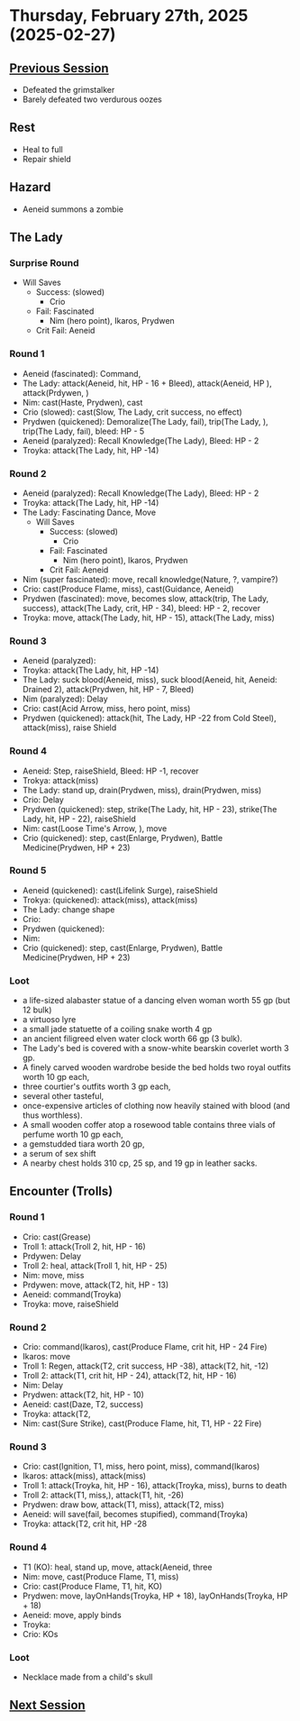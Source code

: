# Thursday, February 27th, 2025 (2025-02-27)

## [Previous Session](./2025-02-20.md)

- Defeated the grimstalker
- Barely defeated two verdurous oozes

## Rest

- Heal to full
- Repair shield

## Hazard

- Aeneid summons a zombie

## The Lady

### Surprise Round

- Will Saves
   - Success: (slowed)
     - Crio
   - Fail: Fascinated
     - Nim (hero point), Ikaros, Prydwen 
   - Crit Fail: Aeneid

### Round 1

- Aeneid (fascinated): Command, 
- The Lady: attack(Aeneid, hit, HP - 16 + Bleed), attack(Aeneid, HP ), attack(Prdywen, )
- Nim: cast(Haste, Prydwen), cast
- Crio (slowed): cast(Slow, The Lady, crit success, no effect)
- Prydwen (quickened): Demoralize(The Lady, fail), trip(The Lady, ), trip(The Lady, fail),  bleed: HP - 5
- Aeneid (paralyzed): Recall Knowledge(The Lady), Bleed: HP - 2
- Troyka: attack(The Lady, hit, HP -14)

### Round 2

- Aeneid (paralyzed): Recall Knowledge(The Lady), Bleed: HP - 2
- Troyka: attack(The Lady, hit, HP -14)
- The Lady: Fascinating Dance, Move
   - Will Saves
      - Success: (slowed)
        - Crio
      - Fail: Fascinated
        - Nim (hero point), Ikaros, Prydwen 
      - Crit Fail: Aeneid
- Nim (super fascinated): move, recall knowledge(Nature, ?, vampire?)
- Crio: cast(Produce Flame, miss), cast(Guidance, Aeneid)
- Prydwen (fascinated): move, becomes slow, attack(trip, The Lady, success), attack(The Lady, crit, HP - 34), bleed: HP - 2, recover
- Troyka: move, attack(The Lady, hit, HP - 15), attack(The Lady, miss)

### Round 3

- Aeneid (paralyzed): 
- Troyka: attack(The Lady, hit, HP -14)
- The Lady: suck blood(Aeneid, miss), suck blood(Aeneid, hit, Aeneid: Drained 2), attack(Prydwen, hit, HP - 7, Bleed)
- Nim (paralyzed): Delay
- Crio: cast(Acid Arrow, miss, hero point, miss)
- Prydwen (quickened): attack(hit, The Lady, HP -22 from Cold Steel), attack(miss), raise Shield

### Round 4

- Aeneid: Step, raiseShield, Bleed: HP -1, recover
- Trokya: attack(miss)
- The Lady: stand up, drain(Prydwen, miss), drain(Prydwen, miss)
- Crio: Delay
- Prydwen (quickened): step, strike(The Lady, hit, HP - 23), strike(The Lady, hit, HP - 22), raiseShield
- Nim: cast(Loose Time's Arrow, ), move 
- Crio (quickened): step, cast(Enlarge, Prydwen), Battle Medicine(Prydwen, HP + 23)

### Round 5

- Aeneid (quickened): cast(Lifelink Surge), raiseShield
- Trokya: (quickened): attack(miss), attack(miss)
- The Lady: change shape
- Crio: 
- Prydwen (quickened): 
- Nim: 
- Crio (quickened): step, cast(Enlarge, Prydwen), Battle Medicine(Prydwen, HP + 23)

### Loot

- a life-sized alabaster statue of a dancing elven woman worth 55 gp (but 12 bulk)
- a virtuoso lyre
- a small jade statuette of a coiling snake worth 4 gp
- an ancient filigreed elven
water clock worth 66 gp (3 bulk).
- The Lady's bed is covered with a snow-white bearskin coverlet worth
3 gp.
- A finely carved wooden wardrobe beside the bed holds two royal outfits worth 10 gp each,
- three courtier's outfits worth 3 gp each,
- several other tasteful,
- once-expensive articles of clothing now heavily stained with blood (and thus worthless).
- A small wooden coffer atop a rosewood table contains three vials of perfume worth 10 gp each,
- a gemstudded tiara worth 20 gp,
- a serum of sex shift
- A nearby chest holds 310 cp, 25 sp, and 19 gp in leather sacks.

## Encounter (Trolls)

### Round 1

- Crio: cast(Grease)
- Troll 1: attack(Troll 2, hit, HP - 16)
- Prdywen: Delay
- Troll 2: heal, attack(Troll 1, hit, HP - 25)
- Nim: move, miss
- Prdywen: move, attack(T2, hit, HP - 13)
- Aeneid: command(Troyka)
- Troyka: move, raiseShield

### Round 2

- Crio: command(Ikaros), cast(Produce Flame, crit hit, HP - 24 Fire)
- Ikaros: move
- Troll 1: Regen, attack(T2, crit success, HP -38), attack(T2, hit, -12)
- Troll 2: attack(T1, crit hit, HP - 24), attack(T2, hit, HP - 16)
- Nim: Delay
- Prydwen: attack(T2, hit, HP - 10)
- Aeneid: cast(Daze, T2, success)
- Troyka: attack(T2, 
- Nim: cast(Sure Strike), cast(Produce Flame, hit, T1, HP - 22 Fire)

### Round 3

- Crio: cast(Ignition, T1, miss, hero point, miss), command(Ikaros)
- Ikaros: attack(miss), attack(miss)
- Troll 1: attack(Troyka, hit, HP - 16), attack(Troyka, miss), burns to death
- Troll 2: attack(T1, miss,), attack(T1, hit, -26)
- Prydwen: draw bow, attack(T1, miss), attack(T2, miss)
- Aeneid: will save(fail, becomes stupified), command(Troyka)
- Troyka: attack(T2, crit hit, HP -28

### Round 4
 
- T1 (KO): heal, stand up, move, attack(Aeneid, three
- Nim: move, cast(Produce Flame, T1, miss)
- Crio: cast(Produce Flame, T1, hit, KO)
- Prydwen: move, layOnHands(Troyka, HP + 18), layOnHands(Troyka, HP + 18)
- Aeneid: move, apply binds
- Troyka: 
- Crio: KOs 

### Loot

- Necklace made from a child's skull

## [Next Session](./2025-xx-xx)

